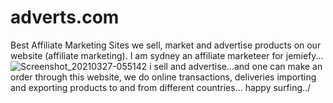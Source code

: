 # adverts.com
Best Affiliate Marketing Sites
we sell, market and advertise products on our website  (affiliate marketing).
I am sydney an affiliate marketeer for jemiefy...
![Screenshot_20210327-055142](https://user-images.githubusercontent.com/96417805/183354951-3a3e423d-3017-439c-b5c0-012c53aa4eab.png)
i sell and advertise...and one can make an order through this website, we do online transactions, deliveries importing and exporting products to and from different countries... happy surfing../
